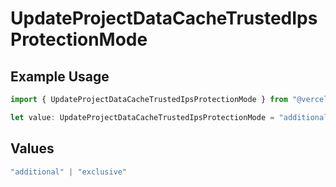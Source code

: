# UpdateProjectDataCacheTrustedIpsProtectionMode

## Example Usage

```typescript
import { UpdateProjectDataCacheTrustedIpsProtectionMode } from "@vercel/sdk/models/updateprojectdatacacheop.js";

let value: UpdateProjectDataCacheTrustedIpsProtectionMode = "additional";
```

## Values

```typescript
"additional" | "exclusive"
```